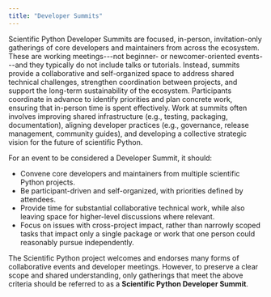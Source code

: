 ```yaml
---
title: "Developer Summits"
---
```


Scientific Python Developer Summits are focused, in-person, invitation-only gatherings of core developers and maintainers from across the ecosystem.
These are working meetings---not beginner- or newcomer-oriented events---and they typically do not include talks or tutorials.
Instead, summits provide a collaborative and self-organized space to address shared technical challenges, strengthen coordination between projects, and support the long-term sustainability of the ecosystem.
Participants coordinate in advance to identify priorities and plan concrete work, ensuring that in-person time is spent effectively.
Work at summits often involves improving shared infrastructure (e.g., testing, packaging, documentation), aligning developer practices (e.g., governance, release management, community guides), and developing a collective strategic vision for the future of scientific Python.

For an event to be considered a Developer Summit, it should:

- Convene core developers and maintainers from multiple scientific Python projects.
- Be participant-driven and self-organized, with priorities defined by attendees.
- Provide time for substantial collaborative technical work, while also leaving space for higher-level discussions where relevant.
- Focus on issues with cross-project impact, rather than narrowly scoped tasks that impact only a single package or work that one person could reasonably pursue independently.

The Scientific Python project welcomes and endorses many forms of collaborative events and developer meetings.
However, to preserve a clear scope and shared understanding, only gatherings that meet the above criteria should be referred to as a **Scientific Python Developer Summit**.
